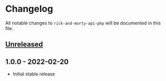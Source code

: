 # Changelog

All notable changes to `rick-and-morty-api-php` will be documented in this file.

## [Unreleased](https://github.com/nickbeen/rick-and-morty-api-php/compare/v1.0.0...HEAD)

## 1.0.0 - 2022-02-20

-   Initial stable release
